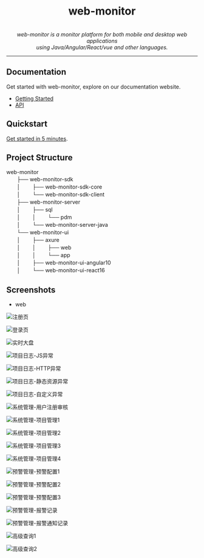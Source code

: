 <h1 align="center">web-monitor</h1>

<p align="center">
  <br>
  <i>web-monitor is a monitor platform for both mobile and desktop web applications
    <br> using Java/Angular/React/vue and other languages.</i>
  <br>
</p>

<hr>

## Documentation

Get started with web-monitor, explore on our documentation website.

- [Getting Started][quickstart]
- [API][api]

## Quickstart

[Get started in 5 minutes][quickstart].

## Project Structure

web-monitor<br>
　　├── web-monitor-sdk<br>
　　│　　 ├── web-monitor-sdk-core<br>
　　│　　 └── web-monitor-sdk-client<br>
　　├── web-monitor-server<br>
　　│　　 ├── sql<br>
　　│　　 │　 　└── pdm<br>
　　│　　 └── web-monitor-server-java<br>
　　└── web-monitor-ui<br>
　　│　　 ├── axure<br>
　　│　　 │　 　├── web<br>
　　│　　 │　 　└── app<br>
　　│　　 ├── web-monitor-ui-angular10<br>
　　│　　 └── web-monitor-ui-react16<br>

## Screenshots

- web

![注册页](docs/screenshots/web/01.注册页.png)

![登录页](docs/screenshots/web/02.登录页.png)

![实时大盘](docs/screenshots/web/03.实时大盘.png)

![项目日志-JS异常](docs/screenshots/web/04.项目日志-JS异常.png)

![项目日志-HTTP异常](docs/screenshots/web/05.项目日志-HTTP异常.png)

![项目日志-静态资源异常](docs/screenshots/web/06.项目日志-静态资源异常.png)

![项目日志-自定义异常](docs/screenshots/web/07.项目日志-自定义异常.png)

![系统管理-用户注册审核](docs/screenshots/web/08.系统管理-用户注册审核.png)

![系统管理-项目管理1](docs/screenshots/web/09.系统管理-项目管理1.png)

![系统管理-项目管理2](docs/screenshots/web/10.系统管理-项目管理2.png)

![系统管理-项目管理3](docs/screenshots/web/11.系统管理-项目管理3.png)

![系统管理-项目管理4](docs/screenshots/web/12.系统管理-项目管理4.png)

![预警管理-预警配置1](docs/screenshots/web/13.预警管理-预警配置1.png)

![预警管理-预警配置2](docs/screenshots/web/14.预警管理-预警配置2.png)

![预警管理-预警配置3](docs/screenshots/web/15.预警管理-预警配置3.png)

![预警管理-报警记录](docs/screenshots/web/16.预警管理-报警记录.png)

![预警管理-报警通知记录](docs/screenshots/web/17.预警管理-报警通知记录.png)

![高级查询1](docs/screenshots/web/18.高级查询1.png)

![高级查询2](docs/screenshots/web/19.高级查询2.png)

[quickstart]: https://
[changelog]: CHANGELOG.md
[documentation]: https://
[api]: https://
